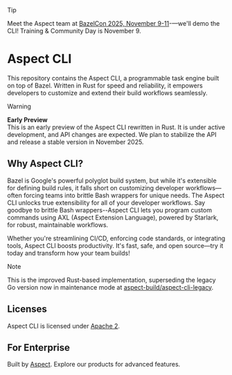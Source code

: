 > [!TIP]
> Meet the Aspect team at [BazelCon 2025, November 9-11](https://events.linuxfoundation.org/bazelcon/)-—we'll demo the CLI! Training & Community Day is November 9.

# Aspect CLI

This repository contains the Aspect CLI, a programmable task engine built on top of Bazel. Written in Rust for speed and reliability, it empowers developers to customize and extend their build workflows seamlessly.

> [!WARNING]
> **Early Preview**<br>
> This is an early preview of the Aspect CLI rewritten in Rust. It is under active development, and API changes are expected. We plan to stabilize the API and release a stable version in November 2025.

## Why Aspect CLI?

Bazel is Google's powerful polyglot build system, but while it's extensible for defining build rules, it falls short on customizing developer workflows—often forcing teams into brittle Bash wrappers for unique needs. The Aspect CLI unlocks true extensibility for all of your developer workflows. Say goodbye to brittle Bash wrappers--Aspect CLI lets you program custom commands using AXL (Aspect Extension Language), powered by Starlark, for robust, maintainable workflows.

Whether you're streamlining CI/CD, enforcing code standards, or integrating tools, Aspect CLI boosts productivity. It's fast, safe, and open source—try it today and transform how your team builds!

> [!NOTE]
> This is the improved Rust-based implementation, superseding the legacy Go version now in maintenance mode at [aspect-build/aspect-cli-legacy](https://github.com/aspect-build/aspect-cli-legacy).

## Licenses

Aspect CLI is licensed under [Apache 2](./LICENSE).

## For Enterprise

Built by [Aspect](http://aspect.build). Explore our products for advanced features.
